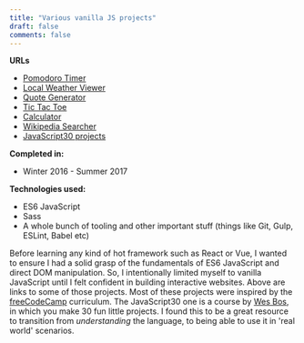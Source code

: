 ```yaml
---
title: "Various vanilla JS projects"
draft: false
comments: false
---
```


**URLs**

+ [Pomodoro Timer](https://github.com/joshua-scott/pomodoro-timer)
+ [Local Weather Viewer](https://github.com/joshua-scott/local-weather-viewer)
+ [Quote Generator](https://github.com/joshua-scott/quote-generator)
+ [Tic Tac Toe](https://github.com/joshua-scott/tic-tac-toe)
+ [Calculator](https://github.com/joshua-scott/calculator)
+ [Wikipedia Searcher](https://github.com/joshua-scott/wikipedia-viewer)
+ [JavaScript30 projects](https://joshua-scott.github.io/js30)

**Completed in:**

+ Winter 2016 - Summer 2017

**Technologies used:**

+ ES6 JavaScript
+ Sass
+ A whole bunch of tooling and other important stuff (things like Git, Gulp, ESLint, Babel etc)


Before learning any kind of hot framework such as React or Vue, I wanted to ensure I had a solid grasp of the fundamentals of ES6 JavaScript and direct DOM manipulation. So, I intentionally limited myself to vanilla JavaScript until I felt confident in building interactive websites. Above are links to some of those projects. Most of these projects were inspired by the [freeCodeCamp](https://www.freecodecamp.org) curriculum. The JavaScript30 one is a course by [Wes Bos](https://javascript30.com), in which you make 30 fun little projects. I found this to be a great resource to transition from *understanding* the language, to being able to use it in 'real world' scenarios.